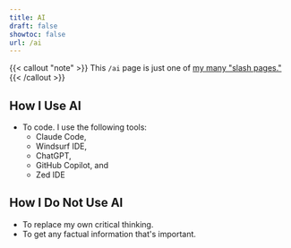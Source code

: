 ```yaml
---
title: AI
draft: false
showtoc: false
url: /ai
---
```

{{< callout "note" >}}
This `/ai` page is just one of [my many "slash pages."](/slashes)
{{< /callout >}}

## How I Use AI

- To code. I use the following tools:
    - Claude Code,
    - Windsurf IDE,
    - ChatGPT,
    - GitHub Copilot, and
    - Zed IDE

## How I Do Not Use AI

- To replace my own critical thinking.
- To get any factual information that's important.
